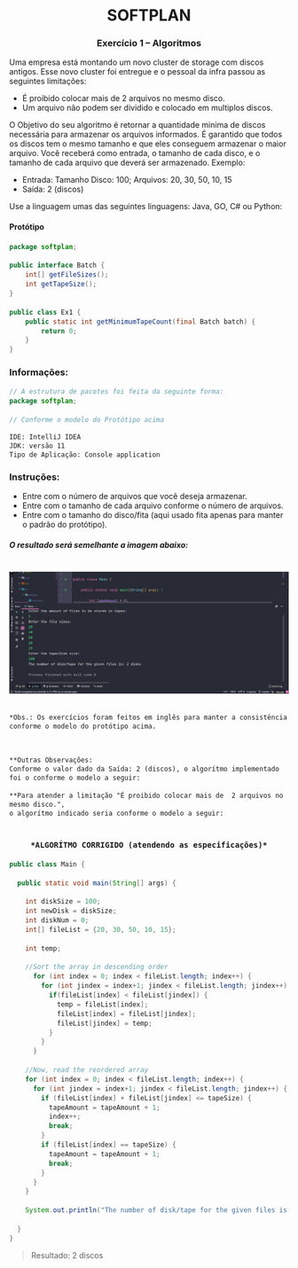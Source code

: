 # <div align="center">SOFTPLAN</div>
### <div align="center">Exercício 1 – Algoritmos</div>


Uma empresa está montando um novo cluster de storage com discos antigos. Esse novo cluster foi entregue e o pessoal da infra passou as seguintes limitações: 
-  É proibido colocar mais de  2 arquivos no mesmo disco.
-  Um arquivo não podem ser dividido e colocado em multiplos discos.

O Objetivo do seu algoritmo é retornar a quantidade minima de discos necessária para armazenar os arquivos informados.  É garantido que todos os discos tem o mesmo tamanho e que eles conseguem armazenar o maior arquivo. Você receberá como entrada, o tamanho de cada disco, e o tamanho de cada arquivo que deverá ser armazenado.
Exemplo: 
- Entrada: Tamanho Disco: 100; Arquivos: 20, 30, 50, 10, 15
- Saída: 2 (discos)

Use a linguagem umas das seguintes linguagens: Java, GO, C# ou Python:

#### Protótipo

```java
package softplan;

public interface Batch {
    int[] getFileSizes();
    int getTapeSize();
}

public class Ex1 {
    public static int getMinimumTapeCount(final Batch batch) {
        return 0;
    }
}
```

### Informações:


```java
// A estrutura de pacotes foi feita da seguinte forma:
package softplan;

// Conforme o modelo do Protótipo acima
```

```
IDE: IntelliJ IDEA
JDK: versão 11
Tipo de Aplicação: Console application
```

### Instruções:
* Entre com o número de arquivos que você deseja armazenar.
* Entre com o tamanho de cada arquivo conforme o número de arquivos.
* Entre com o tamanho do disco/fita (aqui usado fita apenas para manter o padrão do protótipo).

##### O resultado será semelhante a imagem abaixo:
<br />
<div align="center"><img src="./_res/preview.png" alt="Star Wars CLI Preview" /></div>

<br />

```
*Obs.: Os exercícios foram feitos em inglês para manter a consistência conforme o modelo do protótipo acima.
```

<br />

```
**Outras Observações:
Conforme o valor dado da Saída: 2 (discos), o algorítmo implementado foi o conforme o modelo a seguir:

**Para atender a limitação "É proibido colocar mais de  2 arquivos no mesmo disco.", 
o algorítmo indicado seria conforme o modelo a seguir:
```
# <h3 align="center">```*ALGORÍTMO CORRIGIDO (atendendo as especificações)*```</h3>
```java
public class Main {

  public static void main(String[] args) {

    int diskSize = 100;
    int newDisk = diskSize;
    int diskNum = 0;
    int[] fileList = {20, 30, 50, 10, 15};

    int temp;

    //Sort the array in descending order
      for (int index = 0; index < fileList.length; index++) {
        for (int jindex = index+1; jindex < fileList.length; jindex++) {
          if(fileList[index] < fileList[jindex]) {
            temp = fileList[index];
            fileList[index] = fileList[jindex];
            fileList[jindex] = temp;
          }
        }
      }

    //Now, read the reordered array
    for (int index = 0; index < fileList.length; index++) {
      for (int jindex = index+1; jindex < fileList.length; jindex++) {
        if (fileList[index] + fileList[jindex] <= tapeSize) {
          tapeAmount = tapeAmount + 1;
          index++;
          break;
        }
        if (fileList[index] == tapeSize) {
          tapeAmount = tapeAmount + 1;
          break;
        }
      }
    }

    System.out.println("The number of disk/tape for the given files is: " + tapeAmount + " disks");

  }
}
```
> Resultado: 2 discos
